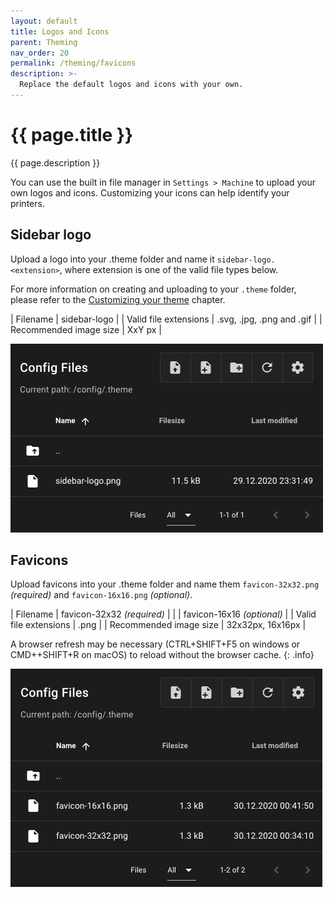 ```yaml
---
layout: default
title: Logos and Icons
parent: Theming
nav_order: 20
permalink: /theming/favicons
description: >-
  Replace the default logos and icons with your own.
---
```


# {{ page.title }}
{{ page.description }}

You can use the built in file manager in `Settings > Machine` to upload your own logos and icons.  Customizing your icons can help identify your printers.

## Sidebar logo
Upload a logo into your .theme folder and name it `sidebar-logo.<extension>`, where extension is one of the valid file types below.

For more information on creating and uploading to your `.theme` folder, please refer to the [Customizing your theme](/theming/prepare) chapter.

| Filename					| sidebar-logo				|
| Valid file extensions		| .svg, .jpg, .png and .gif	|
| Recommended image size	| XxY px					|

![screenshot](../assets/img/customizing/screenshot-sidebar-logo.png)

## Favicons
Upload favicons into your .theme folder and name them `favicon-32x32.png` *(required)*	and `favicon-16x16.png` *(optional)*.

| Filename					| favicon-32x32 *(required)*	|
|							| favicon-16x16 *(optional)* 	|
| Valid file extensions		| .png							|
| Recommended image size	| 32x32px, 16x16px				|

A browser refresh may be necessary (CTRL+SHIFT+F5 on windows or CMD++SHIFT+R on macOS) to reload without the browser cache.
{: .info}

![screenshot](../assets/img/customizing/screenshot-favicons.png)


